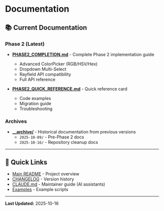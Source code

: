 # Documentation

## 📚 Current Documentation

### Phase 2 (Latest)
- **[PHASE2_COMPLETION.md](./PHASE2_COMPLETION.md)** - Complete Phase 2 implementation guide
  - Advanced ColorPicker (RGB/HSV/Hex)
  - Dropdown Multi-Select
  - Rayfield API compatibility
  - Full API reference

- **[PHASE2_QUICK_REFERENCE.md](./PHASE2_QUICK_REFERENCE.md)** - Quick reference card
  - Code examples
  - Migration guide
  - Troubleshooting

### Archives
- **[__archive/](./__archive/)** - Historical documentation from previous versions
  - `2025-10-09/` - Pre-Phase 2 docs
  - `2025-10-16/` - Repository cleanup docs

---

## 🔗 Quick Links

- [Main README](../README.md) - Project overview
- [CHANGELOG](../CHANGELOG.md) - Version history
- [CLAUDE.md](../CLAUDE.md) - Maintainer guide (AI assistants)
- [Examples](../examples/) - Example scripts

---

**Last Updated:** 2025-10-16
